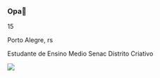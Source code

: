 ### Opa👋
<p>15</p>
<p>Porto Alegre, rs</p>
<p>Estudante de Ensino Medio Senac Distrito Criativo</p>
<img src="https://pa1.aminoapps.com/6540/4ac76d6b4f2e61bd6399a394bcae3b183cd61c8b_hq.gif"

<!--
**bedurgante/bedurgante** is a ✨ _special_ ✨ repository because its `README.md` (this file) appears on your GitHub profile.

Here are some ideas to get you started:

- 🔭 I’m currently working on ...
- 🌱 I’m currently learning ...
- 👯 I’m looking to collaborate on ...
- 🤔 I’m looking for help with ...
- 💬 Ask me about ...
- 📫 How to reach me: ...
- 😄 Pronouns: ...
- ⚡ Fun fact: ...
-->
